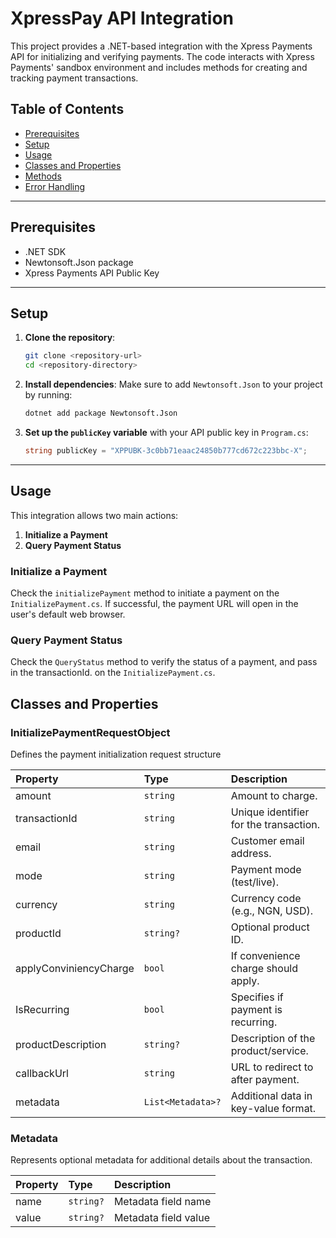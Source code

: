 # XpressPay API Integration

This project provides a .NET-based integration with the Xpress Payments API for initializing and verifying payments. The code interacts with Xpress Payments' sandbox environment and includes methods for creating and tracking payment transactions.

## Table of Contents
- [Prerequisites](#prerequisites)
- [Setup](#setup)
- [Usage](#usage)
- [Classes and Properties](#classes-and-properties)
- [Methods](#methods)
- [Error Handling](#error-handling)

---

## Prerequisites

- .NET SDK
- Newtonsoft.Json package
- Xpress Payments API Public Key

---

## Setup

1. **Clone the repository**:
    ```bash
    git clone <repository-url>
    cd <repository-directory>
    ```

2. **Install dependencies**:
    Make sure to add `Newtonsoft.Json` to your project by running:
    ```bash
    dotnet add package Newtonsoft.Json
    ```

3. **Set up the `publicKey` variable** with your API public key in `Program.cs`:
    ```csharp
    string publicKey = "XPPUBK-3c0bb71eaac24850b777cd672c223bbc-X";
    ```

---

## Usage

This integration allows two main actions:
1. **Initialize a Payment**
2. **Query Payment Status**

### Initialize a Payment

Check the `initializePayment` method to initiate a payment on the `InitializePayment.cs`. If successful, the payment URL will open in the user's default web browser.


### Query Payment Status

Check the `QueryStatus` method to verify the status of a payment, and pass in the transactionId. on the `InitializePayment.cs`.

## Classes and Properties

### InitializePaymentRequestObject

Defines the payment initialization request structure

|Property       | Type                 |  Description                      
| :------------ | :------------------- |  :-------------------------------------------------
| amount        | `string`             | Amount to charge.
| transactionId     | `string`             | Unique identifier for the transaction.
| email          | `string`             | Customer email address.
| mode          | `string`             | Payment mode (test/live).
| currency          | `string`             | Currency code (e.g., NGN, USD).
| productId          | `string?`             | Optional product ID.
| applyConviniencyCharge          | `bool`             | If convenience charge should apply.
| IsRecurring          | `bool`             | Specifies if payment is recurring.
| productDescription          | `string?`             | Description of the product/service.
| callbackUrl          | `string`             | URL to redirect to after payment.
| metadata          | `List<Metadata>?`             | Additional data in key-value format.

### Metadata

Represents optional metadata for additional details about the transaction.

|Property       | Type                 |  Description                      
| :------------ | :------------------- |  :-------------------------------------------------
| name        | `string?`             | Metadata field name
| value     | `string?`             | Metadata field value


